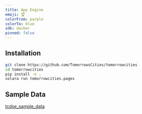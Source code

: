 ```yaml
---
title: App Engine
emoji: 🏆
colorFrom: purple
colorTo: blue
sdk: docker
pinned: false
---
```


## Installation
~~~bash
git clone https://github.com/TomorrowsCities/tomorrowcities
cd tomorrowcities
pip install -e .
solara run tomorrowcities.pages
~~~

## Sample Data
[tcdse_sample_data](https://drive.google.com/file/d/1BGPZQ2IKJHY9ExOCCHcNNrCTioYZ8D1y/view?usp=drive_link)
